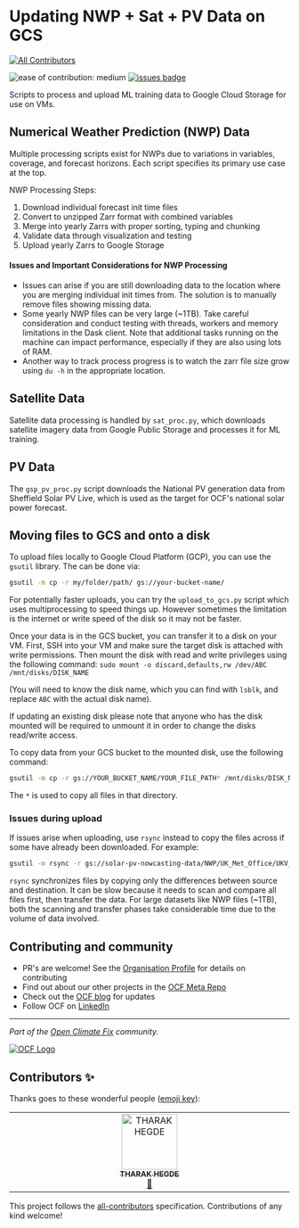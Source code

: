 # Updating NWP + Sat + PV Data on GCS
<!-- ALL-CONTRIBUTORS-BADGE:START - Do not remove or modify this section -->
[![All Contributors](https://img.shields.io/badge/all_contributors-1-orange.svg?style=flat-square)](#contributors-)
<!-- ALL-CONTRIBUTORS-BADGE:END -->

![ease of contribution: medium](https://img.shields.io/badge/ease%20of%20contribution:%20medium-f4900c)
[![issues badge](https://img.shields.io/github/issues/openclimatefix/forecast-data-prep?color=FFAC5F)](https://github.com/openclimatefix/forecast-data-prep/issues?q=is%3Aissue+is%3Aopen+sort%3Aupdated-desc)

Scripts to process and upload ML training data to Google Cloud Storage for use on VMs.

## Numerical Weather Prediction (NWP) Data

Multiple processing scripts exist for NWPs due to variations in variables, coverage, and forecast horizons. Each script specifies its primary use case at the top.

NWP Processing Steps:

1. Download individual forecast init time files
2. Convert to unzipped Zarr format with combined variables
3. Merge into yearly Zarrs with proper sorting, typing and chunking
4. Validate data through visualization and testing
5. Upload yearly Zarrs to Google Storage

#### Issues and Important Considerations for NWP Processing

- Issues can arise if you are still downloading data to the location where you are merging individual init times from. The solution is to manually remove files showing missing data.
- Some yearly NWP files can be very large (~1TB). Take careful consideration and conduct testing with threads, workers and memory limitations in the Dask client. Note that additional tasks running on the machine can impact performance, especially if they are also using lots of RAM.
- Another way to track process progress is to watch the zarr file size grow using `du -h` in the appropriate location.

## Satellite Data

Satellite data processing is handled by `sat_proc.py`, which downloads satellite imagery data from Google Public Storage and processes it for ML training.

## PV Data

The `gsp_pv_proc.py` script downloads the National PV generation data from Sheffield Solar PV Live, which is used as the target for OCF's national solar power forecast.

## Moving files to GCS and onto a disk

To upload files locally to Google Cloud Platform (GCP), you can use the `gsutil` library. The can be done via:

```bash
gsutil -m cp -r my/folder/path/ gs://your-bucket-name/
```

For potentially faster uploads, you can try the `upload_to_gcs.py` script which uses multiprocessing to speed things up. However sometimes the limitation is the internet or write speed of the disk so it may not be faster.

Once your data is in the GCS bucket, you can transfer it to a disk on your VM. First, SSH into your VM and make sure the target disk is attached with write permissions. Then mount the disk with read and write privileges using the following command:
`sudo mount -o discard,defaults,rw /dev/ABC /mnt/disks/DISK_NAME`

(You will need to know the disk name, which you can find with `lsblk`, and replace `ABC` with the actual disk name).

If updating an existing disk please note that anyone who has the disk mounted will be required to unmount it in order to change the disks read/write access.

To copy data from your GCS bucket to the mounted disk, use the following command:

```bash
gsutil -m cp -r gs://YOUR_BUCKET_NAME/YOUR_FILE_PATH* /mnt/disks/DISK_NAME/folder
```

The `*` is used to copy all files in that directory.

### Issues during upload

If issues arise when uploading, use `rsync` instead to copy the files across if some have already been downloaded. For example:
```bash
gsutil -m rsync -r gs://solar-pv-nowcasting-data/NWP/UK_Met_Office/UKV_extended/UKV_2023.zarr/ /mnt/disks/gcp_data/nwp/ukv/ukv_ext/UKV_2023.zarr/
```

`rsync` synchronizes files by copying only the differences between source and destination. It can be slow because it needs to scan and compare all files first, then transfer the data. For large datasets like NWP files (~1TB), both the scanning and transfer phases take considerable time due to the volume of data involved.

## Contributing and community

- PR's are welcome! See the [Organisation Profile](https://github.com/openclimatefix) for details on contributing
- Find out about our other projects in the [OCF Meta Repo](https://github.com/openclimatefix/ocf-meta-repo)
- Check out the [OCF blog](https://openclimatefix.org/blog) for updates
- Follow OCF on [LinkedIn](https://uk.linkedin.com/company/open-climate-fix)

---

*Part of the [Open Climate Fix](https://github.com/orgs/openclimatefix/people) community.*

[![OCF Logo](https://cdn.prod.website-files.com/62d92550f6774db58d441cca/6324a2038936ecda71599a8b_OCF_Logo_black_trans.png)](https://openclimatefix.org)

## Contributors ✨

Thanks goes to these wonderful people ([emoji key](https://allcontributors.org/docs/en/emoji-key)):

<!-- ALL-CONTRIBUTORS-LIST:START - Do not remove or modify this section -->
<!-- prettier-ignore-start -->
<!-- markdownlint-disable -->
<table>
  <tbody>
    <tr>
      <td align="center" valign="top" width="14.28%"><a href="https://github.com/captainhaddock18"><img src="https://avatars.githubusercontent.com/u/120558797?v=4?s=100" width="100px;" alt="THARAK HEGDE "/><br /><sub><b>THARAK HEGDE </b></sub></a><br /><a href="https://github.com/openclimatefix/forecast-data-prep/commits?author=captainhaddock18" title="Documentation">📖</a></td>
    </tr>
  </tbody>
</table>

<!-- markdownlint-restore -->
<!-- prettier-ignore-end -->

<!-- ALL-CONTRIBUTORS-LIST:END -->

This project follows the [all-contributors](https://github.com/all-contributors/all-contributors) specification. Contributions of any kind welcome!